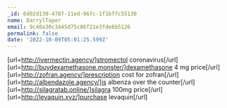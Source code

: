 ```yaml
---
_id: 6d02d130-478f-11ed-96fc-1f1bffc55130
name: DarrylTaper
email: 9c40a30c3445d75c86f21e3fde6b5126
permalink: false
date: '2022-10-09T05:01:25.599Z'
---
```

[url=http://ivermectin.agency/]stromectol coronavirus[/url] [url=http://buydexamethasone.monster/]dexamethasone 4 mg price[/url] [url=http://zofran.agency/]prescription cost for zofran[/url] [url=http://albendazole.agency/]is albenza over the counter[/url] [url=http://silagratab.online/]silagra 100mg price[/url] [url=http://levaquin.xyz/]purchase levaquin[/url]
